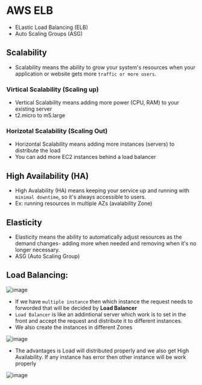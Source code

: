 # AWS ELB
- ELastic Load Balancing (ELB)
- Auto Scaling Groups (ASG)

## Scalability
- Scalability means the ability to grow your system's resources when your application or website gets more `traffic or more users`.

### Virtical Scalability (Scaling up)
- Vertical Scalability means adding more power (CPU, RAM) to your existing server
- t2.micro to m5.large

### Horizotal Scalability (Scaling Out)
- Horizontal Scalability means adding more instances (servers) to distribute the load
- You can add more EC2 instances behind a load balancer

## High Availability (HA)
- High Avalability (HA) means keeping your service up and running with `minimal downtime`, so it's always accessible to users.
- Ex: running resources in multiple AZs (avalability Zone)

## Elasticity
- Elasticity means the ability to automatically adjust resources as the demand changes- adding more when needed and removing when it's no longer necessary.
- ASG (Auto Scaling Group)

## Load Balancing:
![image](https://github.com/user-attachments/assets/422b6ee7-7128-462a-910f-066d0e704ec7)

- If we have `multiple instance` then which instance the request needs to forworded that will be decided by **Load Balancer**
- `Load Balancer` is like an addintional server which work is to set in the front and accept the request and distribute it to different instances.
- We also create the instances in different Zones

![image](https://github.com/user-attachments/assets/8579b4c9-b106-4bc4-80cb-e1fc065e7b34)

- The advantages is Load will distributed properly and we also get High Availability. If any instance has error then other instance will be work properly

![image](https://github.com/user-attachments/assets/9ca112b9-0b00-4f01-bd84-52c352abe839)
